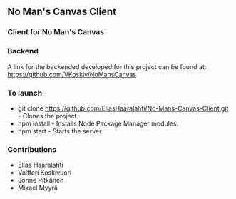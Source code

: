 ## No Man's Canvas Client
### Client for No Man's Canvas

### Backend
A link for the backended developed for this project can be found at:
https://github.com/VKoskiv/NoMansCanvas

### To launch
* git clone https://github.com/EliasHaaralahti/No-Mans-Canvas-Client.git - Clones the project.
* npm install - Installs Node Package Manager modules.
* npm start - Starts the server

### Contributions
* Elias Haaralahti
* Valtteri Koskivuori
* Jonne Pitkänen
* Mikael Myyrä

